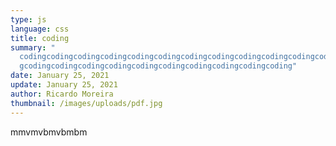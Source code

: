 ```yaml
---
type: js
language: css
title: coding
summary: "
  codingcodingcodingcodingcodingcodingcodingcodingcodingcodingcodingcodingcodin\
  gcodingcodingcodingcodingcodingcodingcodingcodingcodingcoding"
date: January 25, 2021
update: January 25, 2021
author: Ricardo Moreira
thumbnail: /images/uploads/pdf.jpg
---
```

mmvmvbmvbmbm